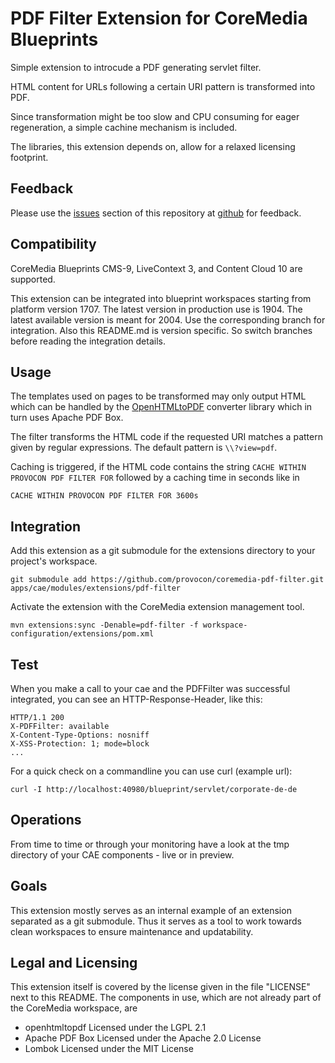 # PDF Filter Extension for CoreMedia Blueprints

Simple extension to introcude a PDF generating servlet filter.

HTML content for URLs following a certain URI pattern is transformed into PDF.

Since transformation might be too slow and CPU consuming for eager 
regeneration, a simple cachine mechanism is included.

The libraries, this extension depends on, allow for a relaxed licensing
footprint.


## Feedback

Please use the [issues][issues] section of this repository at [github][github]
for feedback.


## Compatibility

CoreMedia Blueprints CMS-9, LiveContext 3, and Content Cloud 10 are supported.

This extension can be integrated into blueprint workspaces starting from
platform version 1707. The latest version in production use is 1904. The latest
available version is meant for 2004. Use the corresponding branch for
integration. Also this README.md is version specific. So switch branches before
reading the integration details.


## Usage

The templates used on pages to be transformed may only output HTML which can
be handled by the [OpenHTMLtoPDF][openhtmltopdf] converter library which in
turn uses Apache PDF Box.

The filter transforms the HTML code if the requested URI matches a pattern
given by regular expressions. The default pattern is `\\?view=pdf`.

Caching is triggered, if the HTML code contains the string
`CACHE WITHIN PROVOCON PDF FILTER FOR` followed by a caching time in seconds
like in

```
CACHE WITHIN PROVOCON PDF FILTER FOR 3600s
```


## Integration

Add this extension as a git submodule for the extensions directory to your
project's workspace.

```
git submodule add https://github.com/provocon/coremedia-pdf-filter.git apps/cae/modules/extensions/pdf-filter
```

Activate the extension with the CoreMedia extension management tool.

```
mvn extensions:sync -Denable=pdf-filter -f workspace-configuration/extensions/pom.xml
```


## Test

When you make a call to your cae and the PDFFilter was successful integrated,
you can see an HTTP-Response-Header, like this:

```
HTTP/1.1 200
X-PDFFilter: available
X-Content-Type-Options: nosniff
X-XSS-Protection: 1; mode=block
...
```

For a quick check on a commandline you can use curl (example url): 

```
curl -I http://localhost:40980/blueprint/servlet/corporate-de-de
```


## Operations

From time to time or through your monitoring have a look at the tmp directory
of your CAE components - live or in preview.


## Goals

This extension mostly serves as an internal example of an extension separated
as a git submodule. Thus it serves as a tool to work towards clean workspaces
to ensure maintenance and updatability.


## Legal and Licensing

This extension itself is covered by the license given in the file "LICENSE"
next to this README. The components in use, which are not already part of the
CoreMedia workspace, are

* openhtmltopdf Licensed under the LGPL 2.1
* Apache PDF Box Licensed under the Apache 2.0 License
* Lombok Licensed under the MIT License


[openhtmltopdf]: https://github.com/danfickle/openhtmltopdf
[issues]: https://github.com/provocon/coremedia-pdf-filter/issues
[github]: https://github.com/provocon/coremedia-pdf-filter
[gitlab]: https://gitlab.com/provocon/coremedia-pdf-filter
